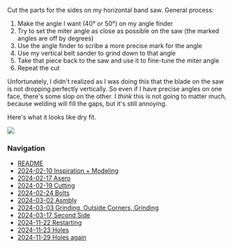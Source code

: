 Cut the parts for the sides on my horizontal band saw. General process:

1. Make the angle I want (40° or 50°) on my angle finder
2. Try to set the miter angle as close as possible on the saw (the marked angles are off by degrees)
3. Use the angle finder to scribe a more precise mark for the angle
4. Use my vertical belt sander to grind down to that angle
5. Take that piece back to the saw and use it to fine-tune the miter angle
6. Repeat the cut

Unfortunately, I didn't realized as I was doing this that the blade on the saw is not dropping perfectly vertically. So even if I have precise angles on one face, there's some slop on the other. I _think_ this is not going to matter much, because welding will fill the gaps, but it's still annoying.

Here's what it looks like dry fit.

![](https://live.staticflickr.com/65535/53568914915_8e392ef969_4k.jpg)


### Navigation
* [README](README.md)
* [2024-02-10 Inspiration + Modeling](2024-02-10%20Inspiration%20+%20Modeling.md)
* [2024-02-17 Asero](2024-02-17%20Asero.md)
* [2024-02-19 Cutting](2024-02-19%20Cutting.md)
* [2024-02-24 Bolts](2024-02-24%20Bolts.md)
* [2024-03-02 Asmbly](2024-03-02%20Asmbly.md)
* [2024-03-03 Grinding, Outside Corners, Grinding](2024-03-03%20Grinding,%20Outside%20Corners,%20Grinding.md)
* [2024-03-17 Second Side](2024-03-17%20Second%20Side.md)
* [2024-11-22 Restarting](2024-11-22%20Restarting.md)
* [2024-11-23 Holes](2024-11-23%20Holes.md)
* [2024-11-29 Holes again](2024-11-29%20Holes%20again.md)

